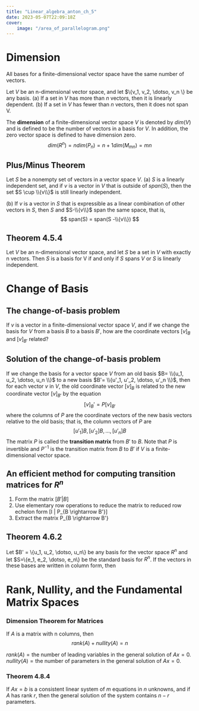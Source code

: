 ```yaml
---
title: "Linear_algebra_anton_ch_5"
date: 2023-05-07T22:09:18Z
cover:
    image: "/area_of_parallelogram.png"
---
```


# Dimension
All bases for a finite-dimensional vector space have the same number of vectors.

Let $V$ be an n-dimensional vector space, and let $\\{v_1, v_2, \dotso, v_n \\} be any basis.
(a) If a set in $V$ has more than $n$ vectors, then it is linearly dependent.
(b) If a set in $V$ has fewer than $n$ vectors, then it does not span V.

The **dimension** of a finite-dimensional vector space $V$ is denoted by $dim(V)$ and is defined to be the number of vectors in a basis for $V$. In addition, the zero vector space is defined to have dimension zero.
$$
dim(R^n) = n
dim(P_n) = n+1
dim(M_{mn}) = mn
$$

## Plus/Minus Theorem
Let $S$ be a nonempty set of vectors in a vector space $V$.
(a) $S$ is a linearly independent set, and if $v$ is a vector in $V$ that is outside of $span(S)$, then the set $S \cup \\{v\\}$ is still linearly independent.

(b) If $v$ is a vector in $S$ that is expressible as a linear combination of other vectors in $S$, then $S$ and $S-\\{v\\}$ span the same space, that is,
$$
span(S) = span(S -\\{v\\})
$$

## Theorem 4.5.4
Let $V$ be an n-dimensional vector space, and let $S$ be a set in $V$ with exactly n vectors. Then $S$ is a basis for V if and only if $S$ spans $V$ or $S$ is linearly independent.

# Change of Basis

## The change-of-basis problem
If $v$ is a vector in a finite-dimensional vector space $V$, and if we change the basis for $V$ from a basis $B$ to a basis $B'$, how are the coordinate vectors $[v]_B$ and $[v]_{B'}$ related?

## Solution of the change-of-basis problem
If we change the basis for a vector space $V$ from an old basis $B= \\{u_1, u_2, \dotso, u_n \\}$ to a new basis $B'= \\{u'_1, u'_2, \dotso, u'_n \\}$, then for each vector $v$ in $V$, the old coordinate vector $[v]_B$ is related to the new coordinate vector $[v]_{B'}$ by the equation
$$
[v]_B' = P[v]_{B'}
$$
where the columns of $P$ are the coordinate vectors of the new basis vectors relative to the old basis; that is, the column vectors of $P$ are
$$
[u'_1]B, [u'_2]B, \dotso, [u'_n]B
$$
The matrix $P$ is called the **transition matrix** from $B'$ to $B$. Note that $P$ is invertible and $P^{-1}$ is the transition matrix from $B$ to $B'$ if $V$ is a finite-dimensional vector space.

## An efficient method for computing transition matrices for $R^n$
1. Form the matrix $[B' | B]$
2. Use elementary row operations to reduce the matrix to reduced row echelon form [I | P_{B \rightarrow B'}]
3. Extract the matrix P_{B \rightarrow B'}

## Theorem 4.6.2
Let $B' = \\{u_1, u_2, \dotso, u_n\\} be any basis for the vector space $R^n$ and let $S=\\{e_1, e_2, \dotso, e_n\\} be the standard basis for $R^n$. If the vectors in these bases are written in column form, then


# Rank, Nullity, and the Fundamental Matrix Spaces
### Dimension Theorem for Matrices
If $A$ is a matrix with n columns, then
$$
rank(A) + nullity(A) = n
$$

$rank(A) = \text{the number of leading variables in the general solution of } Ax=0$.
$nullity(A) = \text{the number of parameters in the general solution of } Ax=0$.

### Theorem 4.8.4
If $Ax=b$ is a consistent linear system of $m$ equations in $n$ unknowns, and if $A$ has rank $r$, then the general solution of the system contains $n - r$ parameters.
